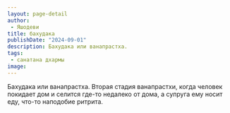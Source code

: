 ```yaml
---
layout: page-detail
author:
 - Яшодеви
title: бахудака
publishDate: "2024-09-01"
description: Бахудака или ванапрастха.
tags:
 - санатана дхармы
image: 
---
```


Бахудака или ванапрастха.
Вторая стадия ванапрастхи, когда человек покидает дом и селится где-то недалеко от дома, а супруга ему носит еду, что-то наподобие ритрита.

